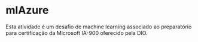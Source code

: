 # mlAzure
Esta atividade é um desafio de machine learning associado ao preparatório para certificação da Microsoft IA-900 oferecido pela DIO.
